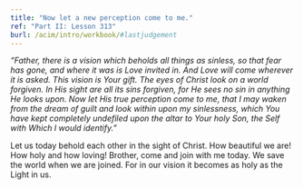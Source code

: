 ```yaml
---
title: "Now let a new perception come to me."
ref: "Part II: Lesson 313"
burl: /acim/intro/workbook/#lastjudgement
---
```


*“Father, there is a vision which beholds all things as sinless, so that
fear has gone, and where it was is Love invited in. And Love will come
wherever it is asked. This vision is Your gift. The eyes of Christ look on
a world forgiven. In His sight are all its sins forgiven, for He sees no
sin in anything He looks upon. Now let His true perception come to me,
that I may waken from the dream of guilt and look within upon my
sinlessness, which You have kept completely undefiled upon the altar to
Your holy Son, the Self with Which I would identify.”*

Let us today behold each other in the sight of Christ. How beautiful we
are! How holy and how loving! Brother, come and join with me today. We
save the world when we are joined. For in our vision it becomes as holy
as the Light in us.

